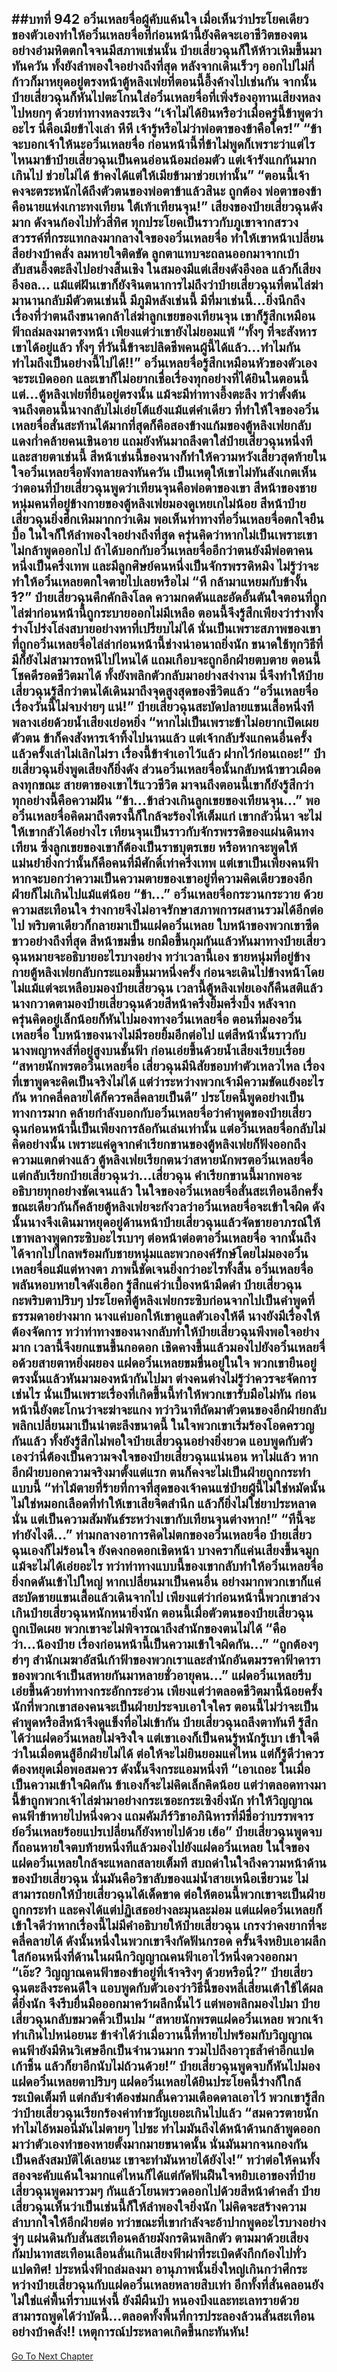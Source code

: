 ##บทที่ 942 อวิ๋นเหลยจื่อผู้คับแค้นใจ
เมื่อเห็นว่าประโยคเดียวของตัวเองทำให้อวิ๋นเหลยจื่อที่ก่อนหน้านี้ยังคิดจะเอาชีวิตของตนอย่างอำมหิตตกใจจนมีสภาพเช่นนั้น ป๋ายเสี่ยวฉุนก็ให้ห้าวเหิมขึ้นมาทันควัน ทั้งยังลำพองใจอย่างถึงที่สุด หลังจากเดินเร็วๆ ออกไปไม่กี่ก้าวก็มาหยุดอยู่ตรงหน้าตู้หลิงเฟยที่ตอนนี้อึ้งค้างไปเช่นกัน
จากนั้นป๋ายเสี่ยวฉุนก็หันไปตะโกนใส่อวิ๋นเหลยจื่อที่เพิ่งร้องอุทานเสียงหลงไปหยกๆ ด้วยท่าทางหลงระเริง
“เจ้าไม่ได้ยินหรือว่าเมื่อครู่นี้ข้าพูดว่าอะไร นี่คือเมียข้าไงเล่า หึหึ เจ้ารู้หรือไม่ว่าพ่อตาของข้าคือใคร!”
“ข้าจะบอกเจ้าให้นะอวิ๋นเหลยจื่อ ก่อนหน้านี้ที่ข้าไม่พูดก็เพราะว่าแต่ไรไหนมาข้าป๋ายเสี่ยวฉุนเป็นคนอ่อนน้อมถ่อมตัว แต่เจ้ารังแกกันมากเกินไป ช่วยไม่ได้ ข้าคงได้แต่ให้เมียข้ามาช่วยเท่านั้น”
“ตอนนี้เจ้าคงจะตระหนักได้ถึงตัวตนของพ่อตาข้าแล้วสินะ ถูกต้อง พ่อตาของข้าคือนายแห่งเกาะทงเทียน ใต้เท้าเทียนจุน!” เสียงของป๋ายเสี่ยวฉุนดังมาก ดังจนก้องไปทั่วสี่ทิศ ทุกประโยคเป็นราวกับภูเขาจากสรวงสวรรค์ที่กระแทกลงมากลางใจของอวิ๋นเหลยจื่อ ทำให้เขาหน้าเปลี่ยนสีอย่างบ้าคลั่ง ลมหายใจติดขัด ลูกตาแทบจะถลนออกมาจากเบ้า สับสนอึ้งตะลึงไปอย่างสิ้นเชิง ในสมองมีแต่เสียงดังอึงอล แล้วก็เสียงอึงอล...
แม้แต่ฝันเขาก็ยังจินตนาการไม่ถึงว่าป๋ายเสี่ยวฉุนที่ตนไล่ฆ่ามานานกลับมีตัวตนเช่นนี้ มีภูมิหลังเช่นนี้ มีที่มาเช่นนี้...ยิ่งนึกถึงเรื่องที่ว่าตนถึงขนาดกล้าไล่ฆ่าลูกเขยของเทียนจุน เขาก็รู้สึกเหมือนฟ้าถล่มลงมาตรงหน้า
เพียงแต่ว่าเขายังไม่ยอมแพ้
“ทั้งๆ ที่จะสังหารเขาได้อยู่แล้ว ทั้งๆ ที่วันนี้ข้าจะปลิดชีพคนผู้นี้ได้แล้ว...ทำไมกัน ทำไมถึงเป็นอย่างนี้ไปได้!!” อวิ๋นเหลยจื่อรู้สึกเหมือนหัวของตัวเองจะระเบิดออก
และเขาก็ไม่อยากเชื่อเรื่องทุกอย่างที่ได้ยินในตอนนี้ แต่...ตู้หลิงเฟยที่ยืนอยู่ตรงนั้น แม้จะมีท่าทางอึ้งตะลึง ทว่าตั้งต้นจนถึงตอนนี้นางกลับไม่เอ่ยโต้แย้งแม้แต่คำเดียว ที่ทำให้ใจของอวิ๋นเหลยจื่อสั่นสะท้านได้มากที่สุดก็คือสองข้างแก้มของตู้หลิงเฟยกลับแดงก่ำคล้ายคนเขินอาย แถมยังหันมาถลึงตาใส่ป๋ายเสี่ยวฉุนหนึ่งที
และสายตาเช่นนี้ สีหน้าเช่นนี้ของนางก็ทำให้ความหวังเสี้ยวสุดท้ายในใจอวิ๋นเหลยจื่อพังทลายลงทันควัน เป็นเหตุให้เขาไม่ทันสังเกตเห็นว่าตอนที่ป๋ายเสี่ยวฉุนพูดว่าเทียนจุนคือพ่อตาของเขา สีหน้าของชายหนุ่มคนที่อยู่ข้างกายของตู้หลิงเฟยมองดูเหยเกไม่น้อย
สีหน้าป๋ายเสี่ยวฉุนยิ่งฮึกเหิมมากกว่าเดิม พอเห็นท่าทางที่อวิ๋นเหลยจื่อตกใจยืนบื้อ ในใจก็ให้ลำพองใจอย่างถึงที่สุด ครุ่นคิดว่าหากไม่เป็นเพราะเขาไม่กล้าพูดออกไป ถ้าได้บอกกับอวิ๋นเหลยจื่ออีกว่าตนยังมีพ่อตาคนหนึ่งเป็นครึ่งเทพ และมีลูกศิษย์คนหนึ่งเป็นจักรพรรดิหมิง ไม่รู้ว่าจะทำให้อวิ๋นเหลยตกใจตายไปเลยหรือไม่
“หึ กล้ามาแหยมกับข้างั้นรึ?” ป๋ายเสี่ยวฉุนคึกคักลิงโลด ความกดดันและอัดอั้นตันใจตอนที่ถูกไล่ฆ่าก่อนหน้านี้ถูกระบายออกไม่มีเหลือ ตอนนี้จึงรู้สึกเพียงว่าร่างทั้งร่างโปร่งโล่งสบายอย่างหาที่เปรียบไม่ได้
นั่นเป็นเพราะสภาพของเขาที่ถูกอวิ๋นเหลยจื่อไล่ล่าก่อนหน้านี้ช่างน่าอนาถยิ่งนัก ขนาดใช้ทุกวิธีที่มีก็ยังไม่สามารถหนีไปไหนได้ แถมเกือบจะถูกอีกฝ่ายตบตาย ตอนนี้โชคดีรอดชีวิตมาได้ ทั้งยังพลิกตัวกลับมาอย่างสง่างาม นี่จึงทำให้ป๋ายเสี่ยวฉุนรู้สึกว่าตนได้เดินมาถึงจุดสูงสุดของชีวิตแล้ว
“อวิ๋นเหลยจื่อ เรื่องวันนี้ไม่จบง่ายๆ แน่!” ป๋ายเสี่ยวฉุนสะบัดปลายแขนเสื้อหนึ่งทีพลางเอ่ยด้วยน้ำเสียงเย่อหยิ่ง
“หากไม่เป็นเพราะข้าไม่อยากเปิดเผยตัวตน ข้าก็คงสังหารเจ้าทิ้งไปนานแล้ว แต่เจ้ากลับรังแกคนอื่นครั้งแล้วครั้งเล่าไม่เลิกไม่รา เรื่องนี้ข้าจำเอาไว้แล้ว ฝากไว้ก่อนเถอะ!” ป๋ายเสี่ยวฉุนยิ่งพูดเสียงก็ยิ่งดัง ส่วนอวิ๋นเหลยจื่อนั้นกลับหน้าขาวเผือดลงทุกขณะ สายตาของเขาไร้แววชีวิต มาจนถึงตอนนี้เขาก็ยังรู้สึกว่าทุกอย่างนี้คือความฝัน
“ข้า...ข้าล่วงเกินลูกเขยของเทียนจุน...” พออวิ๋นเหลยจื่อคิดมาถึงตรงนี้ก็ใกล้จะร้องไห้เต็มแก่ เขากลัวนี่นา จะไม่ให้เขากลัวได้อย่างไร เทียนจุนเป็นราวกับจักรพรรดิของแผ่นดินทงเทียน ซึ่งลูกเขยของเขาก็ต้องเป็นราชบุตรเขย หรือหากจะพูดให้แม่นยำยิ่งกว่านั้นก็คือคนที่มีศักดิ์เท่าครึ่งเทพ แต่เขาเป็นเพียงคนฟ้า หากจะบอกว่าความเป็นความตายของเขาอยู่ที่ความคิดเดียวของอีกฝ่ายก็ไม่เกินไปแม้แต่น้อย
“ข้า...” อวิ๋นเหลยจื่อกระวนกระวาย ด้วยความสะเทือนใจ ร่างกายจึงไม่อาจรักษาสภาพการผสานรวมได้อีกต่อไป พริบตาเดียวก็กลายมาเป็นแฝดอวิ๋นเหลย ใบหน้าของพวกเขาซีดขาวอย่างถึงที่สุด สีหน้าขมขื่น ยกมือขึ้นกุมกันแล้วหันมาทางป๋ายเสี่ยวฉุนหมายจะอธิบายอะไรบางอย่าง
ทว่าเวลานี้เอง ชายหนุ่มที่อยู่ข้างกายตู้หลิงเฟยกลับกระแอมขึ้นมาหนึ่งครั้ง ก่อนจะเดินไปข้างหน้าโดยไม่แม้แต่จะเหลือบมองป๋ายเสี่ยวฉุน เวลานี้ตู้หลิงเฟยเองก็คืนสติแล้ว นางกวาดตามองป๋ายเสี่ยวฉุนด้วยสีหน้าครึ่งยิ้มครึ่งบึ้ง หลังจากครุ่นคิดอยู่เล็กน้อยก็หันไปมองทางอวิ๋นเหลยจื่อ ตอนที่มองอวิ๋นเหลยจื่อ ใบหน้าของนางไม่มีรอยยิ้มอีกต่อไป แต่สีหน้านั้นราวกับนางพญาหงส์ที่อยู่สูงบนชั้นฟ้า ก่อนเอ่ยขึ้นด้วยน้ำเสียงเรียบเรื่อย
“สหายนักพรตอวิ๋นเหลยจื่อ เสี่ยวฉุนมีนิสัยชอบทำตัวเหลวไหล เรื่องที่เขาพูดจะคิดเป็นจริงไม่ได้ แต่ว่าระหว่างพวกเจ้ามีความขัดแย้งอะไรกัน หากคลี่คลายได้ก็ควรคลี่คลายเป็นดี” ประโยคนี้พูดอย่างเป็นทางการมาก คล้ายกำลังบอกกับอวิ๋นเหลยจื่อว่าคำพูดของป๋ายเสี่ยวฉุนก่อนหน้านี้เป็นเพียงการล้อกันเล่นเท่านั้น
แต่อวิ๋นเหลยจื่อกลับไม่คิดอย่างนั้น เพราะแค่ดูจากคำเรียกขานของตู้หลิงเฟยก็ฟังออกถึงความแตกต่างแล้ว ตู้หลิงเฟยเรียกตนว่าสหายนักพรตอวิ๋นเหลยจื่อ แต่กลับเรียกป๋ายเสี่ยวฉุนว่า...เสี่ยวฉุน
คำเรียกขานนี้มากพอจะอธิบายทุกอย่างชัดเจนแล้ว ในใจของอวิ๋นเหลยจื่อสั่นสะเทือนอีกครั้ง ขณะเดียวกันก็คล้ายตู้หลิงเฟยจะกังวลว่าอวิ๋นเหลยจื่อจะเข้าใจผิด ดังนั้นนางจึงเดินมาหยุดอยู่ด้านหน้าป๋ายเสี่ยวฉุนแล้วจัดชายอาภรณ์ให้เขาพลางพูดกระซิบอะไรเบาๆ ต่อหน้าต่อตาอวิ๋นเหลยจื่อ จากนั้นถึงได้จากไปไกลพร้อมกับชายหนุ่มและพวกองค์รักษ์โดยไม่มองอวิ๋นเหลยจื่อแม้แต่หางตา
ภาพนี้ชัดเจนยิ่งกว่าอะไรทั้งสิ้น อวิ๋นเหลยจื่อพลันหอบหายใจดังเฮือก รู้สึกแค่ว่าเบื้องหน้ามืดดำ
ป๋ายเสี่ยวฉุนกะพริบตาปริบๆ ประโยคที่ตู้หลิงเฟยกระซิบก่อนจากไปเป็นคำพูดที่ธรรมดาอย่างมาก นางแค่บอกให้เขาดูแลตัวเองให้ดี นางยังมีเรื่องให้ต้องจัดการ
ทว่าท่าทางของนางกลับทำให้ป๋ายเสี่ยวฉุนพึงพอใจอย่างมาก เวลานี้จึงยกแขนขึ้นกอดอก เชิดคางขึ้นแล้วมองไปยังอวิ๋นเหลยจื่อด้วยสายตาหยิ่งผยอง
แฝดอวิ๋นเหลยขมขื่นอยู่ในใจ พวกเขายืนอยู่ตรงนั้นแล้วหันมามองหน้ากันไปมา ต่างคนต่างไม่รู้ว่าควรจะจัดการเช่นไร นั่นเป็นเพราะเรื่องที่เกิดขึ้นนี้ทำให้พวกเขารับมือไม่ทัน ก่อนหน้านี้ยังตะโกนว่าจะฆ่าจะแกง ทว่าวินาทีถัดมาตัวตนของอีกฝ่ายกลับพลิกเปลี่ยนมาเป็นน่าตะลึงขนาดนี้
ในใจพวกเขาเริ่มร้องโอดครวญกันแล้ว ทั้งยังรู้สึกไม่พอใจป๋ายเสี่ยวฉุนอย่างยิ่งยวด แอบพูดกับตัวเองว่านี่ต้องเป็นความจงใจของป๋ายเสี่ยวฉุนแน่นอน หาไม่แล้ว หากอีกฝ่ายบอกความจริงมาตั้งแต่แรก ตนก็คงจะไม่เป็นฝ่ายถูกกระทำแบบนี้
“ท่าไม้ตายที่ร้ายที่กาจที่สุดของเจ้าคนแซ่ป๋ายผู้นี้ไม่ใช่หมัดนั้น ไม่ใช่หมอกเลือดที่ทำให้เขาเสียจิตสำนึก แล้วก็ยิ่งไม่ใช่ยาประหลาดนั่น แต่เป็นความสัมพันธ์ระหว่างเขากับเทียนจุนต่างหาก!”
“ทีนี้จะทำยังไงดี...” ท่ามกลางอาการคิดไม่ตกของอวิ๋นเหลยจื่อ ป๋ายเสี่ยวฉุนเองก็ไม่ร้อนใจ ยังคงกอดอกเชิดหน้า บางคราก็แค่นเสียงขึ้นจมูก แม้จะไม่ได้เอ่ยอะไร ทว่าท่าทางแบบนี้ของเขากลับทำให้อวิ๋นเหลยจื่อยิ่งกดดันเข้าไปใหญ่
หากเปลี่ยนมาเป็นคนอื่น อย่างมากพวกเขาก็แค่สะบัดชายแขนเสื้อแล้วเดินจากไป เพียงแต่ว่าก่อนหน้านี้พวกเขาล่วงเกินป๋ายเสี่ยวฉุนหนักหนายิ่งนัก ตอนนี้เมื่อตัวตนของป๋ายเสี่ยวฉุนถูกเปิดเผย พวกเขาจะไม่พิจารณาถึงสำนักของตนไม่ได้
“คือว่า...น้องป๋าย เรื่องก่อนหน้านี้เป็นความเข้าใจผิดกัน...”
“ถูกต้องๆ ฮ่าๆ สำนักเมฆาอัสนีเก้าฟ้าของพวกเราและสำนักอันตมรรคาฟ้าดาราของพวกเจ้าเป็นสหายกันมาหลายชั่วอายุคน...”
แฝดอวิ๋นเหลยรีบเอ่ยขึ้นด้วยท่าทางกระอักกระอ่วน เพียงแต่ว่าตลอดชีวิตมานี้น้อยครั้งนักที่พวกเขาสองคนจะเป็นฝ่ายประจบเอาใจใคร ตอนนี้ไม่ว่าจะเป็นคำพูดหรือสีหน้าจึงดูแข็งทื่อไม่เข้ากัน
ป๋ายเสี่ยวฉุนถลึงตาทันที รู้สึกได้ว่าแฝดอวิ๋นเหลยไม่จริงใจ แต่เขาเองก็เป็นคนรู้หนักรู้เบา เข้าใจดีว่าในเมื่อตนสู้อีกฝ่ายไม่ได้ ต่อให้จะไม่ยินยอมแค่ไหน แต่ก็รู้ดีว่าควรต้องหยุดเมื่อพอสมควร ดังนั้นจึงกระแอมหนึ่งที
“เอาเถอะ ในเมื่อเป็นความเข้าใจผิดกัน ข้าเองก็จะไม่คิดเล็กคิดน้อย แต่ว่าตลอดทางมานี้ข้าถูกพวกเจ้าไล่ฆ่ามาอย่างกระเซอะกระเซิงยิ่งนัก ทำให้วิญญาณคนฟ้าข้าหายไปหนึ่งดวง แถมคัมภีร์วิชาอภินิหารที่มีชื่อว่าบรรพจารย์อวิ๋นเหลยร้อยแปรเปลี่ยนก็ยังหายไปด้วย เฮ้อ” ป๋ายเสี่ยวฉุนพูดจบก็ถอนหายใจตบท้ายหนึ่งทีแล้วมองไปยังแฝดอวิ๋นเหลย
ในใจของแฝดอวิ๋นเหลยใกล้จะแหลกสลายเต็มที สบถด่าในใจถึงความหน้าด้านของป๋ายเสี่ยวฉุน นั่นมันคือวิชาลับของแม่น้ำสายเหนือเชียวนะ ไม่สามารถยกให้ป๋ายเสี่ยวฉุนได้เด็ดขาด ต่อให้ตอนนี้พวกเขาจะเป็นฝ่ายถูกกระทำ และคงได้แต่ปฏิเสธอย่างละมุนละม่อม แต่แฝดอวิ๋นเหลยก็เข้าใจดีว่าหากเรื่องนี้ไม่มีคำอธิบายให้ป๋ายเสี่ยวฉุน เกรงว่าคงยากที่จะคลี่คลายได้ ดังนั้นหนึ่งในพวกเขาจึงกัดฟันกรอด ครั้นจึงหยิบเอาผลึกใสก้อนหนึ่งที่ด้านในผนึกวิญญาณคนฟ้าเอาไว้หนึ่งดวงออกมา
“เอ๊ะ? วิญญาณคนฟ้าของข้าอยู่ที่เจ้าจริงๆ ด้วยหรือนี่?” ป๋ายเสี่ยวฉุนตะลึงระคนดีใจ แอบพูดกับตัวเองว่าวิธีนี้ของหลี่เสี่ยนเต้าใช้ได้ผลดียิ่งนัก จึงรีบยื่นมือออกมาคว้าผลึกนั้นไว้ แต่พอพลิกมองไปมา ป๋ายเสี่ยวฉุนกลับขมวดคิ้วเป็นปม
“สหายนักพรตแฝดอวิ๋นเหลย พวกเจ้าทำเกินไปหน่อยนะ ข้าจำได้ว่าเมื่อวานนี้ที่หายไปพร้อมกับวิญญาณคนฟ้ายังมีหินวิเศษอีกเป็นจำนวนมาก รวมไปถึงอาวุธล้ำค่าอีกแปดเก้าชิ้น แล้วก็ยาอีกนับไม่ถ้วนด้วย!” ป๋ายเสี่ยวฉุนพูดจบก็หันไปมองแฝดอวิ๋นเหลยตาปริบๆ
แฝดอวิ๋นเหลยได้ยินประโยคนี้ร่างก็ใกล้ระเบิดเต็มที แต่กลับจำต้องข่มกลั้นความเดือดดาลเอาไว้ พวกเขารู้สึกว่าป๋ายเสี่ยวฉุนเรียกร้องค่าทำขวัญเยอะเกินไปแล้ว
“สมควรตายนัก ทำไมไอ้หมอนี่มันไม่ตายๆ ไปซะ ทำไมมันถึงได้หน้าด้านกล้าพูดออกมาว่าตัวเองทำของหายตั้งมากมายขนาดนั้น นั่นมันมากจนกองกันเป็นคลังสมบัติได้เลยนะ เขาจะทำมันหายได้ยังไง!”
ทว่าต่อให้คนทั้งสองจะคับแค้นใจมากแค่ไหนก็ได้แต่กัดฟันฝืนใจหยิบเอาของที่ป๋ายเสี่ยวฉุนพูดมารวมๆ กันแล้วโยนพรวดออกไปด้วยสีหน้าดำคล้ำ
ป๋ายเสี่ยวฉุนเห็นว่าเป็นเช่นนี้ก็ให้ลำพองใจยิ่งนัก ไม่คิดจะสร้างความลำบากใจให้อีกฝ่ายต่อ ทว่าขณะที่เขากำลังจะอ้าปากพูดอะไรบางอย่าง จู่ๆ แผ่นดินกับสั่นสะเทือนคล้ายมังกรดินพลิกตัว
ตามมาด้วยเสียงกัมปนาทสะเทือนเลือนลั่นเกินเสียงฟ้าผ่าที่ระเบิดดังกึกก้องไปทั่วแปดทิศ!
ประหนึ่งฟ้าถล่มลงมา อานุภาพนั้นยิ่งใหญ่เกินกว่าศึกระหว่างป๋ายเสี่ยวฉุนกับแฝดอวิ๋นเหลยหลายสิบเท่า อีกทั้งที่สั่นคลอนยังไม่ใช่แค่พื้นที่ราบแห่งนี้ ยังมีผืนป่า หนองบึงและทะเลทรายด้วย สามารถพูดได้ว่าบัดนี้...ตลอดทั้งพื้นที่การประลองล้วนสั่นสะเทือนอย่างบ้าคลั่ง!!
เหตุการณ์ประหลาดเกิดขึ้นกะทันหัน!
------


[Go To Next Chapter]( ./89.md)